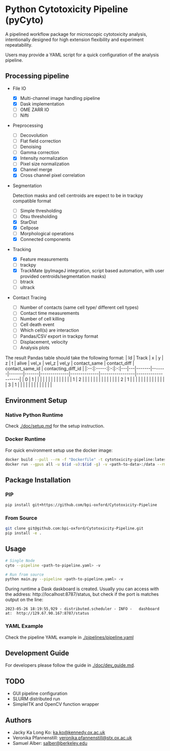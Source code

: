 # Python Cytotoxicity Pipeline (pyCyto)
A pipelined workflow package for microscopic cytotoxicity analysis, intentionally designed for high extension flexibility and experiment repeatability.

Users may provide a YAML script for a quick configuration of the analysis pipeline. 

## Processing pipeline
- File IO
  - [x] Multi-channel image handling pipeline
  - [x] Dask implementation 
  - [ ] OME ZARR IO
  - [ ] Nifti 

- Preprocessing
  - [ ] Decovolution
  - [ ] Flat field correction
  - [ ] Denoising
  - [ ] Gamma correction
  - [x] Intensity normalization
  - [ ] Pixel size normalization
  - [x] Channel merge
  - [x] Cross channel pixel correlation

- Segmentation
  
  Detection masks and cell centroids are expect to be in trackpy compatible format
  - [ ] Simple thresholding
  - [ ] Otsu thresholding
  - [x] StarDist
  - [x] Cellpose
  - [ ] Morphological operations
  - [x] Connected components 
- Tracking
  - [x] Feature measurements
  - [ ] trackpy
  - [x] TrackMate (pyImageJ integration, script based automation, with user provided centroids/segmentation masks)
  - [ ] btrack
  - [ ] ultrack
- Contact Tracing
  - [ ] Number of contacts (same cell type/ different cell types)
  - [ ] Contact time measurements
  - [ ] Number of cell killing
  - [ ] Cell death event
  - [ ] Which cell(s) are interaction
  - [ ] Pandas/CSV export in trackpy format
  - [ ] Displacement, velocity
  - [ ] Analysis plots
 
The result Pandas table should take the following format:
| Id | Track | x | y | z | t | alive | vel_x | vel_z | vel_y | contact_same | contact_diff | contact_same_id | contacting_diff_id |
|:--:|:-----:|:-:|:-:|---|---|-------|-------|-------|-------|--------------|--------------|-----------------|--------------------|
|  0 |   1   |   |   |   |   |       |       |       |       |              |              |                 |                    |
|  1 |   2   |   |   |   |   |       |       |       |       |              |              |                 |                    |
|  2 |   1   |   |   |   |   |       |       |       |       |              |              |                 |                    |
|  3 |   1   |   |   |   |   |       |       |       |       |              |              |                 |                    |

## Environment Setup
### Native Python Runtime
Check [./doc/setup.md](./doc/setup.md) for the setup instruction.

### Docker Runtime
For quick environment setup use the docker image:
```bash
docker build --pull --rm -f "Dockerfile" -t cytotoxicity-pipeline:latest "."
docker run --gpus all -u $(id -u):$(id -g) -v <path-to-data>:/data --rm -it -p 8787:8787/tcp cytotoxicity-pipeline:latest bash
```

## Package Installation
### PIP
```bash
pip install git+https://github.com/bpi-oxford/Cytotoxicity-Pipeline
```

### From Source
```bash
git clone git@github.com:bpi-oxford/Cytotoxicity-Pipeline.git
pip install -e .
```

## Usage
```bash
# Single Node
cyto --pipeline <path-to-pipeline.yaml> -v

# Run from source
python main.py --pipeline <path-to-pipeline.yaml> -v
```

During runtime a Dask daskboard is created. Usually you can access with the address: http://localhost:8787/status, but check if the port is matches output on the line:
```log
2023-05-26 18:19:55,929 - distributed.scheduler - INFO -   dashboard at:  http://129.67.90.167:8787/status
```

### YAML Example
Check the pipeline YAML example in [./pipelines/pipeline.yaml](./pipelines/pipeline.yaml)

## Development Guide
For developers please follow the guide in [./doc/dev_guide.md](./doc/dev_guide.md).

## TODO
- GUI pipeline configuration
- SLURM distributed run
- SimpleITK and OpenCV function wrapper

## Authors
- Jacky Ka Long Ko: [ka.ko@kennedy.ox.ac.uk](mailto:ka.ko@kennedy.ox.ac.uk)
- Veronika Pfannenstill: [veronika.pfannenstill@stx.ox.ac.uk](mailto:veronika.pfannenstill@stx.ox.ac.uk)
- Samuel Alber: [salber@berkeley.edu](mailto:salber@berkeley.edu)